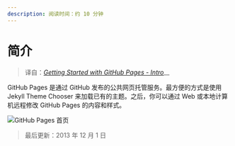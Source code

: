 ```yaml
---
description: 阅读时间：约 10 分钟
---
```


# 简介

> 译自：[_Getting Started with GitHub Pages - Intro_](https://guides.github.com/features/pages/#intro)\_\_

GitHub Pages 是通过 GitHub 发布的公共网页托管服务。最方便的方式是使用 Jekyll Theme Chooser 来加载已有的主题。之后，你可以通过 Web 或本地计算机远程修改 GitHub Pages 的内容和样式。

![GitHub Pages &#x9996;&#x9875;](https://guides.github.com/features/pages/pages-home-page.png)

> 最后更新：2013 年 12 月 1 日

